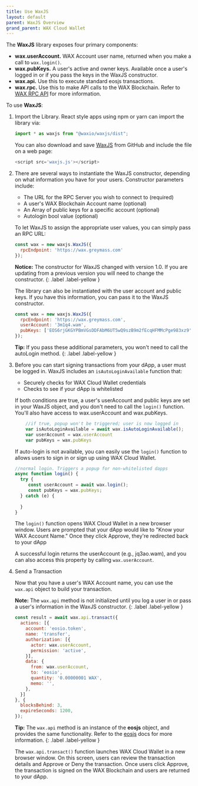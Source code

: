 ```yaml
---
title: Use WaxJS
layout: default
parent: WaxJS Overview
grand_parent: WAX Cloud Wallet
---
```


The **WaxJS** library exposes four primary components:

* **wax.userAccount.** WAX Account user name, returned when you make a call to `wax.login()`.
* **wax.pubKeys.** A user's active and owner keys. Available once a user's logged in or if you pass the keys in the WaxJS constructor.
* **wax.api.** Use this to execute standard eosjs transactions.
* **wax.rpc.** Use this to make API calls to the WAX Blockchain. Refer to [WAX RPC API](/docs/es/api-reference/) for more information.

To use **WaxJS**: 

1. Import the Library. React style apps using npm or yarn can import the library via:

    ```js
    import * as waxjs from "@waxio/waxjs/dist";
    ```

    You can also download and save [WaxJS](https://raw.githubusercontent.com/worldwide-asset-exchange/waxjs/develop/dist-web/waxjs.js) from GitHub and include the file on a web page:

    ```js
    <script src='waxjs.js'></script>
    ```

2. There are several ways to instantiate the WaxJS constructor, depending on what information you have for your users. Constructor parameters include:

    * The URL for the RPC Server you wish to connect to (required)
    * A user's WAX Blockchain Account name (optional)
    * An Array of public keys for a specific account (optional)
    * Autologin bool value (optional)

    To let WaxJS to assign the appropriate user values, you can simply pass an RPC URL:

    ```js
    const wax = new waxjs.WaxJS({
      rpcEndpoint: 'https://wax.greymass.com'
    });
    ```

    **Notice:** The constructor for WaxJS changed with version 1.0. If you are updating from a previous version you will need to change the constructor.
    {: .label .label-yellow }

    The library can also be instantiated with the user account and public keys. If you have this information, you can pass it to the WaxJS constructor.

    ```js
    const wax = new waxjs.WaxJS({
      rpcEndpoint: 'https://wax.greymass.com',
      userAccount: '3m1q4.wam',
      pubKeys: ['EOS6rjGKGYPBmVGsDDFAbM6UT5wQ9szB9m2fEcqHFMMcPge983xz9','EOS7wTCoctybwrQWuE2tWYGwdLEGRXE9rrzALeBLUhWfbHXysFr9W']
    });
    ```
    
    **Tip:** If you pass these additional parameters, you won't need to call the autoLogin method.
    {: .label .label-yellow }




3. Before you can start signing transactions from your dApp, a user must be logged in. WaxJS includes an `isAutoLoginAvailable` function that:

    * Securely checks for WAX Cloud Wallet credentials
    * Checks to see if your dApp is whitelisted

    If both conditions are true, a user's userAccount and public keys are set in your WaxJS object, and you don't need to call the `login()` function. You'll also have access to wax.userAccount and wax.pubKeys.

    ```js
        //if true, popup won't be triggered; user is now logged in
        var isAutoLoginAvailable = await wax.isAutoLoginAvailable();
        var userAccount = wax.userAccount
        var pubKeys = wax.pubKeys
    ```

    If auto-login is not available, you can easily use the `login()` function to allows users to sign in or sign up using WAX Cloud Wallet.

    ```js
    //normal login. Triggers a popup for non-whitelisted dapps
    async function login() {
      try {
         const userAccount = await wax.login();
         const pubKeys = wax.pubKeys;
      } catch (e) {
         
      }
    }
    ```

    The `login()` function opens WAX Cloud Wallet in a new browser window. Users are prompted that your dApp would like to "Know your WAX Account Name." Once they click Approve, they're redirected back to your dApp 

    A successful login returns the userAccount (e.g., jq3ao.wam), and you can also access this property by calling `wax.userAccount`.

4. Send a Transaction

    Now that you have a user's WAX Account name, you can use the `wax.api` object to build your transaction.

    **Note:** The `wax.api` method is not initialized until you log a user in or pass a user's information in the WaxJS constructor. 
    {: .label .label-yellow }
    

    ```js
    const result = await wax.api.transact({
      actions: [{
        account: 'eosio.token',
        name: 'transfer',
        authorization: [{
          actor: wax.userAccount,
          permission: 'active',
        }],
        data: {
          from: wax.userAccount,
          to: 'eosio',
          quantity: '0.00000001 WAX',
          memo: '',
        },
      }]
    }, {
      blocksBehind: 3,
      expireSeconds: 1200,
    });
    ```

    **Tip:** The `wax.api` method is an instance of the **eosjs** object, and provides the same functionality. Refer to the [eosjs](https://eosio.github.io/eosjs/latest) docs for more information.
    {: .label .label-yellow }

    The `wax.api.transact()` function launches WAX Cloud Wallet in a new browser window. On this screen, users can review the transaction details and Approve or Deny the transaction. Once users click Approve, the transaction is signed on the WAX Blockchain and users are returned to your dApp.










